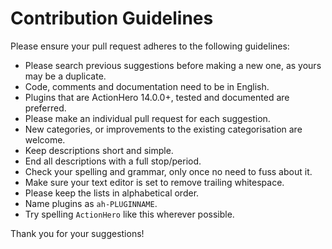 # Contribution Guidelines
Please ensure your pull request adheres to the following guidelines:

* Please search previous suggestions before making a new one, as yours may be a duplicate.
* Code, comments and documentation need to be in English.
* Plugins that are ActionHero 14.0.0+, tested and documented are preferred.
* Please make an individual pull request for each suggestion.
* New categories, or improvements to the existing categorisation are welcome.
* Keep descriptions short and simple.
* End all descriptions with a full stop/period.
* Check your spelling and grammar, only once no need to fuss about it.
* Make sure your text editor is set to remove trailing whitespace.
* Please keep the lists in alphabetical order.
* Name plugins as `ah-PLUGINNAME`.
* Try spelling `ActionHero` like this wherever possible.

Thank you for your suggestions!
